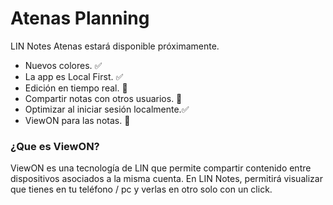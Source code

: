 # Atenas Planning

LIN Notes Atenas estará disponible próximamente.

* Nuevos colores. ✅
* La app es Local First. ✅
* Edición en tiempo real. 📍
* Compartir notas con otros usuarios. 📍
* Optimizar al iniciar sesión localmente.✅
* ViewON para las notas. 📍

### ¿Que es ViewON?

ViewON es una tecnología de LIN que permite compartir contenido entre dispositivos asociados a la misma cuenta.
En LIN Notes, permitirá visualizar que tienes en tu teléfono / pc y verlas en otro solo con un click.